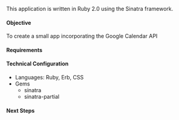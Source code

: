 This application is written in Ruby 2.0 using the Sinatra framework.
<h4>Objective</h4>
To create a small app incorporating the Google Calendar API
<h4>Requirements</h4>

<h4>Technical Configuration</h4>
<ul>
  <li>Languages: Ruby, Erb, CSS</li>
  <li>Gems
    <ul>
      <li>sinatra</li>
      <li>sinatra-partial</li>
    </ul>
</ul>
<h4>Next Steps</h4>


